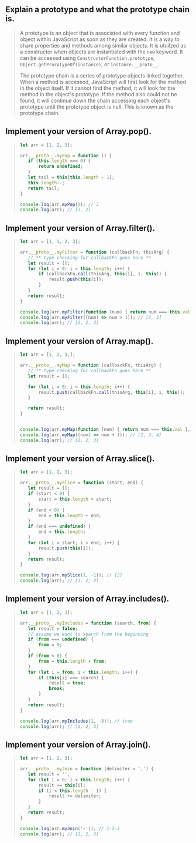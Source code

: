 ## Explain a prototype and what the prototype chain is.

>A prototype is an object that is associated with every function and object within JavaScript as soon as they are created. It is a way to share properties and methods among similar objects. It is utuilzed as a constructor when objects are instantiated with the `new` keyword. It can be accessed using `ConstructorFunction.prototype`, `Object.getProrotypeOf(instance)`, or `instance.__proto__`.
>
>The prototype chain is a series of prototype objects linked together. When a method is accessed, JavaScript will first look for the method in the object itself. If it cannot find the method, it will look for the method in the object's prototype. If the method also could not be found, it will continue down the chain accessing each object's prototype until the prototype object is null. This is known as the prototype chain. 

## Implement your version of Array.pop().

>```js
>let arr = [1, 2, 3];
>
>arr.__proto__.myPop = function () {
>    if (this.length === 0) {
>        return undefined;
>    }
>    let tail = this[this.length - 1];
>    this.length--;
>    return tail;
>}
>
>console.log(arr.myPop()); // 3
>console.log(arr); // [1, 2]
>```

## Implement your version of Array.filter().

>```js
>let arr = [1, 1, 2, 3];
>
>arr.__proto__.myFilter = function (callbackFn, thisArg) {
>    // ** type checking for callbackFn goes here **
>    let result = [];
>    for (let i = 0; i < this.length; i++) {
>        if (callbackFn.call(thisArg, this[i], i, this)) {
>            result.push(this[i]);
>        }
>    }
>    return result;
>}
>
>console.log(arr.myFilter(function (num) { return num === this.val }, { val: 1 })); // [1, 1]
>console.log(arr.myFilter((num) => num > 1)); // [2, 3]
>console.log(arr); // [1, 2, 3]
> ```

## Implement your version of Array.map().

>```js
>let arr = [1, 2, 3,];
>
>arr.__proto__.myMap = function (callbackFn, thisArg) {
>    // ** type checking for callbackFn goes here **
>    let result = [];
>
>    for (let i = 0; i < this.length; i++) {
>        result.push(callbackFn.call(thisArg, this[i], i, this));
>    }
>
>    return result;
>}
>
>
>console.log(arr.myMap(function (num) { return num === this.val }, { val: 1 })); // [t, f, f]
>console.log(arr.myMap((num) => num + 1)); // [2, 3, 4]
>console.log(arr); // [1, 2, 3]
>```

## Implement your version of Array.slice().

>```js
>let arr = [1, 2, 3];
>
>arr.__proto__.mySlice = function (start, end) {
>    let result = [];
>    if (start < 0) {
>        start = this.length + start;
>    }
>    if (end < 0) {
>        end = this.length + end;
>    }
>    if (end === undefined) {
>        end = this.length;
>    }
>    for (let i = start; i < end; i++) {
>        result.push(this[i]);
>    }
>    return result;
>}
>
>console.log(arr.mySlice(1, -1)); // [2]
>console.log(arr); // [1, 2, 3]
>```

## Implement your version of Array.includes().

>```js
>let arr = [1, 2, 3];
>
>arr.__proto__.myIncludes = function (search, from) {
>    let result = false;
>    // assume we want to search from the beginning
>    if (from === undefined) {
>        from = 0;
>    }
>    if (from < 0) {
>        from = this.length + from;
>    }
>    for (let i = from; i < this.length; i++) {
>        if (this[i] === search) {
>            result = true;
>            break;
>        }
>    }
>    return result;
>}
>
>console.log(arr.myIncludes(1, -3)); // true
>console.log(arr); // [1, 2, 3]
>```

## Implement your version of Array.join().

>```js
>let arr = [1, 2, 3];
>
>arr.__proto__.myJoin = function (delimiter = ',') {
>    let result = '';
>    for (let i = 0; i < this.length; i++) {
>        result += this[i];
>        if (i < this.length - 1) {
>            result += delimiter;
>        }
>    }
>    return result;
>}
>
>console.log(arr.myJoin('-')); // 1-2-3
>console.log(arr); // [1, 2, 3]
>```